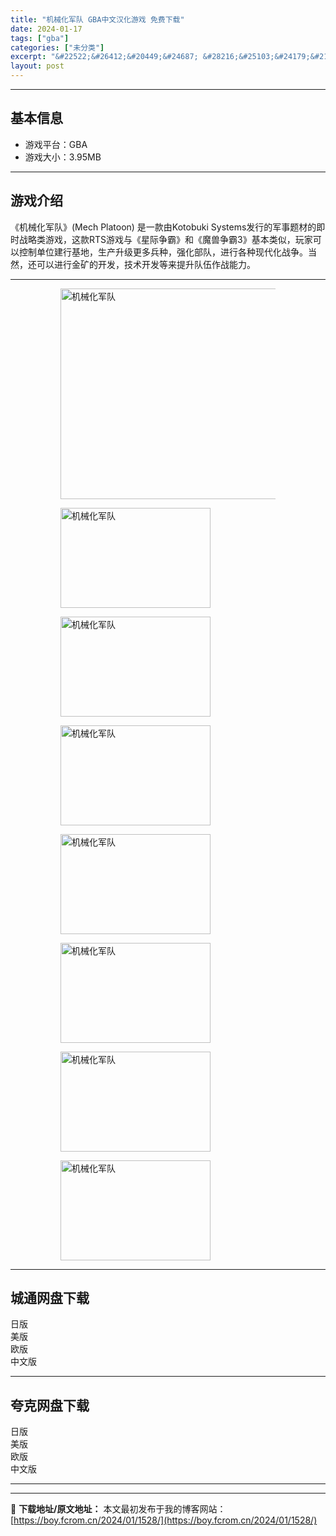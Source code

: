```yaml
---
title: "机械化军队 GBA中文汉化游戏 免费下载"
date: 2024-01-17
tags: ["gba"]
categories: ["未分类"]
excerpt: "&#22522;&#26412;&#20449;&#24687; &#28216;&#25103;&#24179;&#21488;&#65306;GBA&#28216;&#25103;&#22823;&#23567;&#65306;3.95MB&#28216;&#25103;&#20171;&amp;#32&hellip;"
layout: post
---
```


 <hr><h2>&#22522;&#26412;&#20449;&#24687;</h2> <ul><li>&#28216;&#25103;&#24179;&#21488;&#65306;GBA</li><li>&#28216;&#25103;&#22823;&#23567;&#65306;3.95MB</li></ul><hr><h2>&#28216;&#25103;&#20171;&#32461;</h2> &#12298;&#26426;&#26800;&#21270;&#20891;&#38431;&#12299;(Mech Platoon) &#26159;&#19968;&#27454;&#30001;Kotobuki Systems&#21457;&#34892;&#30340;&#20891;&#20107;&#39064;&#26448;&#30340;&#21363;&#26102;&#25112;&#30053;&#31867;&#28216;&#25103;&#65292;&#36825;&#27454;RTS&#28216;&#25103;&#19982;&#12298;&#26143;&#38469;&#20105;&#38712;&#12299;&#21644;&#12298;&#39764;&#20861;&#20105;&#38712;3&#12299;&#22522;&#26412;&#31867;&#20284;&#65292;&#29609;&#23478;&#21487;&#20197;&#25511;&#21046;&#21333;&#20301;&#24314;&#34892;&#22522;&#22320;&#65292;&#29983;&#20135;&#21319;&#32423;&#26356;&#22810;&#20853;&#31181;&#65292;&#24378;&#21270;&#37096;&#38431;&#65292;&#36827;&#34892;&#21508;&#31181;&#29616;&#20195;&#21270;&#25112;&#20105;&#12290;&#24403;&#28982;&#65292;&#36824;&#21487;&#20197;&#36827;&#34892;&#37329;&#30719;&#30340;&#24320;&#21457;&#65292;&#25216;&#26415;&#24320;&#21457;&#31561;&#26469;&#25552;&#21319;&#38431;&#20237;&#20316;&#25112;&#33021;&#21147;&#12290; <hr><figure><figure><img loading="lazy" decoding="async" width="500" height="337" data-id="5334" src="https://boy.fcrom.cn/wp-content/uploads/2024/01/20240116_65a6377aa6fa8.jpg" title="&#26426;&#26800;&#21270;&#20891;&#38431;-1" alt="机械化军队"></figure><figure><img loading="lazy" decoding="async" width="240" height="160" data-id="5290" src="https://boy.fcrom.cn/wp-content/uploads/2024/01/20240116_65a6377adf352.png" title="&#26426;&#26800;&#21270;&#20891;&#38431;-2" alt="机械化军队"></figure><figure><img loading="lazy" decoding="async" width="240" height="160" data-id="5292" src="https://boy.fcrom.cn/wp-content/uploads/2024/01/20240116_65a6377b15cc8.png" title="&#26426;&#26800;&#21270;&#20891;&#38431;-3" alt="机械化军队"></figure><figure><img loading="lazy" decoding="async" width="240" height="160" data-id="5293" src="https://boy.fcrom.cn/wp-content/uploads/2024/01/20240116_65a6377b3b4ff.png" title="&#26426;&#26800;&#21270;&#20891;&#38431;-4" alt="机械化军队"></figure><figure><img loading="lazy" decoding="async" width="240" height="160" data-id="5289" src="https://boy.fcrom.cn/wp-content/uploads/2024/01/20240116_65a6377b6accb.png" title="&#26426;&#26800;&#21270;&#20891;&#38431;" alt="机械化军队"></figure><figure><img loading="lazy" decoding="async" width="240" height="160" data-id="5294" src="https://boy.fcrom.cn/wp-content/uploads/2024/01/20240116_65a6377b94097.png" title="&#26426;&#26800;&#21270;&#20891;&#38431;" alt="机械化军队"></figure><figure><img loading="lazy" decoding="async" width="240" height="160" data-id="5295" src="https://boy.fcrom.cn/wp-content/uploads/2024/01/20240116_65a6377bc036b.png" title="&#26426;&#26800;&#21270;&#20891;&#38431;" alt="机械化军队"></figure><figure><img loading="lazy" decoding="async" width="240" height="160" data-id="5288" src="https://boy.fcrom.cn/wp-content/uploads/2024/01/20240116_65a6377be5259.png" title="&#26426;&#26800;&#21270;&#20891;&#38431;" alt="机械化军队"></figure></figure><hr><h2>&#22478;&#36890;&#32593;&#30424;&#19979;&#36733;</h2> <div> <div>&#26085;&#29256;</div> <div>&#32654;&#29256;</div> <div>&#27431;&#29256;</div> <div>&#20013;&#25991;&#29256;</div> </div> <hr><h2>&#22840;&#20811;&#32593;&#30424;&#19979;&#36733;</h2> <div> <div>&#26085;&#29256;</div> <div>&#32654;&#29256;</div> <div>&#27431;&#29256;</div> <div>&#20013;&#25991;&#29256;</div> </div> <hr>

---
📖 **下载地址/原文地址：** 本文最初发布于我的博客网站：[https://boy.fcrom.cn/2024/01/1528/](https://boy.fcrom.cn/2024/01/1528/)
